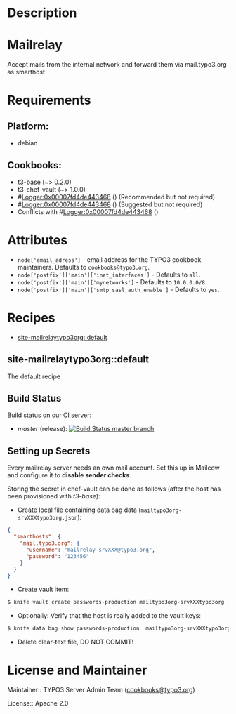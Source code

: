 # Description

# Mailrelay

Accept mails from the internal network and forward them via mail.typo3.org as smarthost

# Requirements

## Platform:

* debian

## Cookbooks:

* t3-base (~> 0.2.0)
* t3-chef-vault (~> 1.0.0)
* #<Logger:0x00007fd4de443468> () (Recommended but not required)
* #<Logger:0x00007fd4de443468> () (Suggested but not required)
* Conflicts with #<Logger:0x00007fd4de443468> ()

# Attributes

* `node['email_adress']` - email address for the TYPO3 cookbook maintainers. Defaults to `cookbooks@typo3.org`.
* `node['postfix']['main']['inet_interfaces']` -  Defaults to `all`.
* `node['postfix']['main']['mynetworks']` -  Defaults to `10.0.0.0/8`.
* `node['postfix']['main']['smtp_sasl_auth_enable']` -  Defaults to `yes`.

# Recipes

* [site-mailrelaytypo3org::default](#site-mailrelaytypo3orgdefault)

## site-mailrelaytypo3org::default

The default recipe

Build Status
------------

Build status on our [CI server](https://chef-ci.typo3.org):

- *master* (release): [![Build Status master branch](https://chef-ci.typo3.org/job/TYPO3-cookbooks/job/site-mailrelaytypo3org/branch/master/badge/icon)](https://chef-ci.typo3.org/job/TYPO3-cookbooks/job/site-mailrelaytypo3org/branch/master/)


## Setting up Secrets

Every mailrelay server needs an own mail account. Set this up in Mailcow and configure it to **disable sender checks**.

Storing the secret in chef-vault can be done as follows (after the host has been provisioned with _t3-base_):

- Create local file containing data bag data (`mailtypo3org-srvXXXtypo3org.json`):

```json
{
  "smarthosts": {
    "mail.typo3.org": {
      "username": "mailrelay-srvXXX@typo3.org",
      "password": "123456"
    }
  }
}
```

- Create vault item:

```bash
$ knife vault create passwords-production mailtypo3org-srvXXXtypo3org --mode client --search 'fqdn:srvXXX.typo3.org' --json mailtypo3org-srvXXXtypo3org.json
```

- Optionally: Verify that the host is really added to the vault keys:

```bash
$ knife data bag show passwords-production  mailtypo3org-srvXXXtypo3org_keys
```

- Delete clear-text file, DO NOT COMMIT!


# License and Maintainer

Maintainer:: TYPO3 Server Admin Team (<cookbooks@typo3.org>)



License:: Apache 2.0
